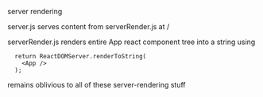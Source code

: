 server rendering

server.js serves content from serverRender.js
at /

serverRender.js renders entire App react component tree into a string
using 

```
  return ReactDOMServer.renderToString(
    <App />
  );
```

<App /> remains oblivious to all of these server-rendering stuff




  